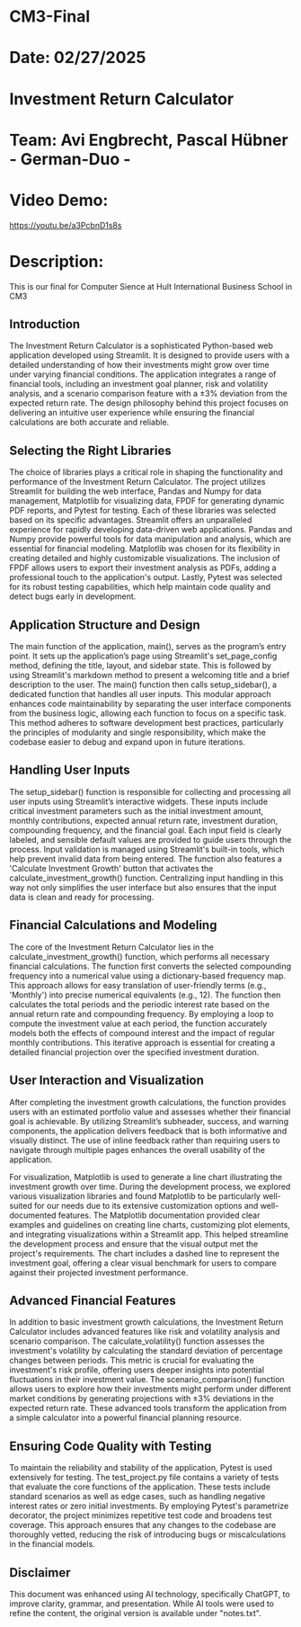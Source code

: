 # CM3-Final

# Date: 02/27/2025
# Investment Return Calculator
# Team: Avi Engbrecht, Pascal Hübner - German-Duo - 
# Video Demo: 
https://youtu.be/a3PcbnD1s8s

# Description:

This is our final for Computer Sience at Hult International Business School in CM3

## Introduction 

The Investment Return Calculator is a sophisticated Python-based web application developed using Streamlit. It is designed to provide users with a detailed understanding of how their investments might grow over time under varying financial conditions. The application integrates a range of financial tools, including an investment goal planner, risk and volatility analysis, and a scenario comparison feature with a ±3% deviation from the expected return rate. The design philosophy behind this project focuses on delivering an intuitive user experience while ensuring the financial calculations are both accurate and reliable.

## Selecting the Right Libraries

The choice of libraries plays a critical role in shaping the functionality and performance of the Investment Return Calculator. The project utilizes Streamlit for building the web interface, Pandas and Numpy for data management, Matplotlib for visualizing data, FPDF for generating dynamic PDF reports, and Pytest for testing. Each of these libraries was selected based on its specific advantages. Streamlit offers an unparalleled experience for rapidly developing data-driven web applications. Pandas and Numpy provide powerful tools for data manipulation and analysis, which are essential for financial modeling. Matplotlib was chosen for its flexibility in creating detailed and highly customizable visualizations. The inclusion of FPDF allows users to export their investment analysis as PDFs, adding a professional touch to the application's output. Lastly, Pytest was selected for its robust testing capabilities, which help maintain code quality and detect bugs early in development.

## Application Structure and Design

The main function of the application, main(), serves as the program’s entry point. It sets up the application’s page using Streamlit's set_page_config method, defining the title, layout, and sidebar state. This is followed by using Streamlit's markdown method to present a welcoming title and a brief description to the user. The main() function then calls setup_sidebar(), a dedicated function that handles all user inputs. This modular approach enhances code maintainability by separating the user interface components from the business logic, allowing each function to focus on a specific task. This method adheres to software development best practices, particularly the principles of modularity and single responsibility, which make the codebase easier to debug and expand upon in future iterations.

## Handling User Inputs

The setup_sidebar() function is responsible for collecting and processing all user inputs using Streamlit’s interactive widgets. These inputs include critical investment parameters such as the initial investment amount, monthly contributions, expected annual return rate, investment duration, compounding frequency, and the financial goal. Each input field is clearly labeled, and sensible default values are provided to guide users through the process. Input validation is managed using Streamlit's built-in tools, which help prevent invalid data from being entered. The function also features a 'Calculate Investment Growth' button that activates the calculate_investment_growth() function. Centralizing input handling in this way not only simplifies the user interface but also ensures that the input data is clean and ready for processing.

## Financial Calculations and Modeling

The core of the Investment Return Calculator lies in the calculate_investment_growth() function, which performs all necessary financial calculations. The function first converts the selected compounding frequency into a numerical value using a dictionary-based frequency map. This approach allows for easy translation of user-friendly terms (e.g., 'Monthly') into precise numerical equivalents (e.g., 12). The function then calculates the total periods and the periodic interest rate based on the annual return rate and compounding frequency. By employing a loop to compute the investment value at each period, the function accurately models both the effects of compound interest and the impact of regular monthly contributions. This iterative approach is essential for creating a detailed financial projection over the specified investment duration.

## User Interaction and Visualization

After completing the investment growth calculations, the function provides users with an estimated portfolio value and assesses whether their financial goal is achievable. By utilizing Streamlit’s subheader, success, and warning components, the application delivers feedback that is both informative and visually distinct. The use of inline feedback rather than requiring users to navigate through multiple pages enhances the overall usability of the application.

For visualization, Matplotlib is used to generate a line chart illustrating the investment growth over time. During the development process, we explored various visualization libraries and found Matplotlib to be particularly well-suited for our needs due to its extensive customization options and well-documented features. The Matplotlib documentation provided clear examples and guidelines on creating line charts, customizing plot elements, and integrating visualizations within a Streamlit app. This helped streamline the development process and ensure that the visual output met the project's requirements. The chart includes a dashed line to represent the investment goal, offering a clear visual benchmark for users to compare against their projected investment performance.

## Advanced Financial Features

In addition to basic investment growth calculations, the Investment Return Calculator includes advanced features like risk and volatility analysis and scenario comparison. The calculate_volatility() function assesses the investment's volatility by calculating the standard deviation of percentage changes between periods. This metric is crucial for evaluating the investment's risk profile, offering users deeper insights into potential fluctuations in their investment value. The scenario_comparison() function allows users to explore how their investments might perform under different market conditions by generating projections with ±3% deviations in the expected return rate. These advanced tools transform the application from a simple calculator into a powerful financial planning resource.

## Ensuring Code Quality with Testing

To maintain the reliability and stability of the application, Pytest is used extensively for testing. The test_project.py file contains a variety of tests that evaluate the core functions of the application. These tests include standard scenarios as well as edge cases, such as handling negative interest rates or zero initial investments. By employing Pytest's parametrize decorator, the project minimizes repetitive test code and broadens test coverage. This approach ensures that any changes to the codebase are thoroughly vetted, reducing the risk of introducing bugs or miscalculations in the financial models.

## Disclaimer

This document was enhanced using AI technology, specifically ChatGPT, to improve clarity, grammar, and presentation. While AI tools were used to refine the content, the original version is available under "notes.txt".